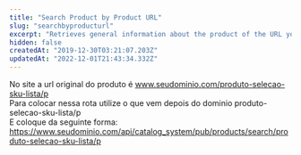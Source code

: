 ```yaml
---
title: "Search Product by Product URL"
slug: "searchbyproducturl"
excerpt: "Retrieves general information about the product of the URL you searched for."
hidden: false
createdAt: "2019-12-30T03:21:07.203Z"
updatedAt: "2022-12-01T21:43:34.332Z"
---
```

No site a url original do produto é www.seudominio.com/produto-selecao-sku-lista/p
<br>
Para colocar nessa rota utilize o que vem depois do dominio produto-selecao-sku-lista/p
<br>
E coloque da seguinte forma:
https://www.seudominio.com/api/catalog_system/pub/products/search/produto-selecao-sku-lista/p